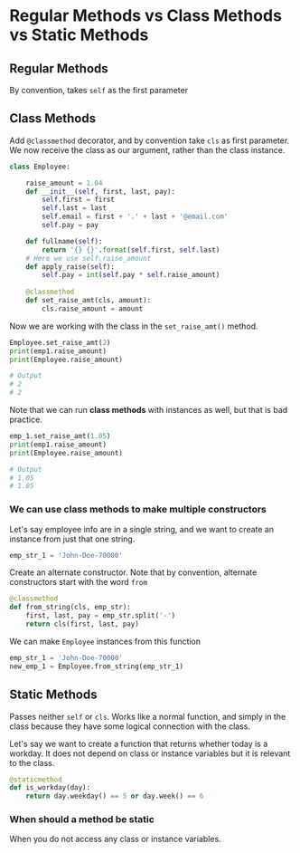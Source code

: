 # Regular Methods vs Class Methods vs Static Methods

## Regular Methods
By convention, takes `self` as the first parameter

## Class Methods 
Add `@classmethod` decorator, and by convention take `cls` as first parameter. We now receive the class as our argument, rather than the class instance.
```python
class Employee:

    raise_amount = 1.04 
    def __init__(self, first, last, pay):
        self.first = first
        self.last = last
        self.email = first + '.' + last + '@email.com'
        self.pay = pay

    def fullname(self):
        return '{} {}'.format(self.first, self.last)
    # Here we use self.raise_amount
    def apply_raise(self):
        self.pay = int(self.pay * self.raise_amount)
    
    @classmethod
    def set_raise_amt(cls, amount):
        cls.raise_amount = amount
```
Now we are working with the class in the `set_raise_amt()` method.
```python 
Employee.set_raise_amt(2)
print(emp1.raise_amount)
print(Employee.raise_amount)

# Output 
# 2
# 2
```

Note that we can run **class methods** with instances as well, but that is bad practice.
```python 
emp_1.set_raise_amt(1.05)
print(emp1.raise_amount)
print(Employee.raise_amount)

# Output 
# 1.05
# 1.05
```
### We can use class methods to make multiple constructors 
Let's say employee info are in a single string, and we want to create an instance from just that one string.
```python 
emp_str_1 = 'John-Doe-70000'
```
Create an alternate constructor. Note that by convention, alternate constructors start with the word `from`
```python 
@classmethod 
def from_string(cls, emp_str):
    first, last, pay = emp_str.split('-')
    return cls(first, last, pay)
```
We can make `Employee` instances from this function 
```python 
emp_str_1 = 'John-Doe-70000'
new_emp_1 = Employee.from_string(emp_str_1)
```

## Static Methods
Passes neither `self` or `cls`. Works like a normal function, and simply in the class because they have some logical connection with the class.

Let's say we want to create a function that returns whether today is a workday. It does not depend on class or instance variables but it is relevant to the class.
```python 
@staticmethod 
def is_workday(day):
    return day.weekday() == 5 or day.week() == 6

```
### When should a method be static
When you do not access any class or instance variables.